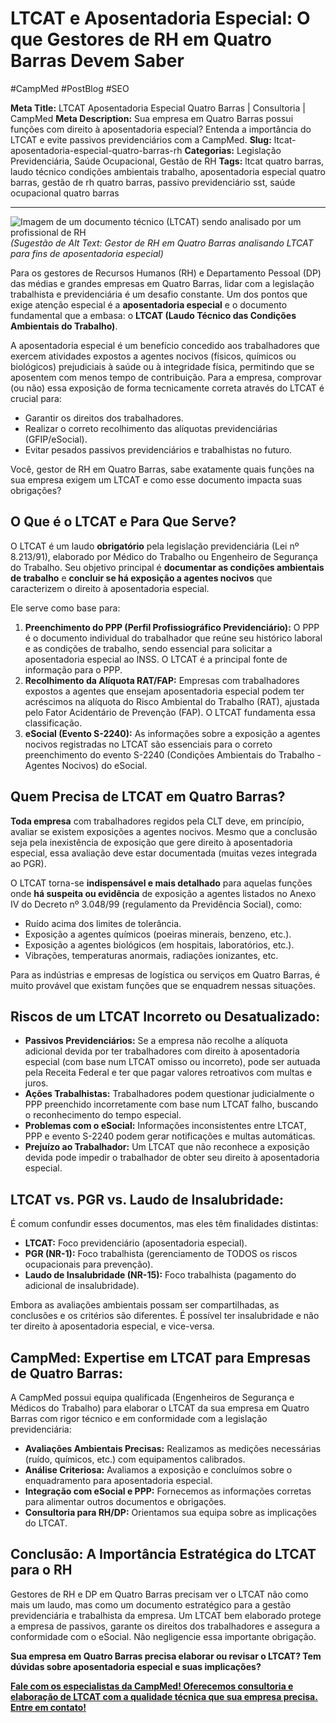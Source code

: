# LTCAT e Aposentadoria Especial: O que Gestores de RH em Quatro Barras Devem Saber

#CampMed #PostBlog #SEO 

**Meta Title:** LTCAT Aposentadoria Especial Quatro Barras | Consultoria | CampMed
**Meta Description:** Sua empresa em Quatro Barras possui funções com direito à aposentadoria especial? Entenda a importância do LTCAT e evite passivos previdenciários com a CampMed.
**Slug:** ltcat-aposentadoria-especial-quatro-barras-rh
**Categorias:** Legislação Previdenciária, Saúde Ocupacional, Gestão de RH
**Tags:** ltcat quatro barras, laudo técnico condições ambientais trabalho, aposentadoria especial quatro barras, gestão de rh quatro barras, passivo previdenciário sst, saúde ocupacional quatro barras


---

![Imagem de um documento técnico (LTCAT) sendo analisado por um profissional de RH](placeholder_imagem_ltcat_rh_qb.jpg) *(Sugestão de Alt Text: Gestor de RH em Quatro Barras analisando LTCAT para fins de aposentadoria especial)*

Para os gestores de Recursos Humanos (RH) e Departamento Pessoal (DP) das médias e grandes empresas em Quatro Barras, lidar com a legislação trabalhista e previdenciária é um desafio constante. Um dos pontos que exige atenção especial é a **aposentadoria especial** e o documento fundamental que a embasa: o **LTCAT (Laudo Técnico das Condições Ambientais do Trabalho)**.

A aposentadoria especial é um benefício concedido aos trabalhadores que exercem atividades expostos a agentes nocivos (físicos, químicos ou biológicos) prejudiciais à saúde ou à integridade física, permitindo que se aposentem com menos tempo de contribuição. Para a empresa, comprovar (ou não) essa exposição de forma tecnicamente correta através do LTCAT é crucial para:

*   Garantir os direitos dos trabalhadores.
*   Realizar o correto recolhimento das alíquotas previdenciárias (GFIP/eSocial).
*   Evitar pesados passivos previdenciários e trabalhistas no futuro.

Você, gestor de RH em Quatro Barras, sabe exatamente quais funções na sua empresa exigem um LTCAT e como esse documento impacta suas obrigações?

## O Que é o LTCAT e Para Que Serve?

O LTCAT é um laudo **obrigatório** pela legislação previdenciária (Lei nº 8.213/91), elaborado por Médico do Trabalho ou Engenheiro de Segurança do Trabalho. Seu objetivo principal é **documentar as condições ambientais de trabalho** e **concluir se há exposição a agentes nocivos** que caracterizem o direito à aposentadoria especial.

Ele serve como base para:

1.  **Preenchimento do PPP (Perfil Profissiográfico Previdenciário):** O PPP é o documento individual do trabalhador que reúne seu histórico laboral e as condições de trabalho, sendo essencial para solicitar a aposentadoria especial ao INSS. O LTCAT é a principal fonte de informação para o PPP.
2.  **Recolhimento da Alíquota RAT/FAP:** Empresas com trabalhadores expostos a agentes que ensejam aposentadoria especial podem ter acréscimos na alíquota do Risco Ambiental do Trabalho (RAT), ajustada pelo Fator Acidentário de Prevenção (FAP). O LTCAT fundamenta essa classificação.
3.  **eSocial (Evento S-2240):** As informações sobre a exposição a agentes nocivos registradas no LTCAT são essenciais para o correto preenchimento do evento S-2240 (Condições Ambientais do Trabalho - Agentes Nocivos) do eSocial.

## Quem Precisa de LTCAT em Quatro Barras?

**Toda empresa** com trabalhadores regidos pela CLT deve, em princípio, avaliar se existem exposições a agentes nocivos. Mesmo que a conclusão seja pela inexistência de exposição que gere direito à aposentadoria especial, essa avaliação deve estar documentada (muitas vezes integrada ao PGR).

O LTCAT torna-se **indispensável e mais detalhado** para aquelas funções onde **há suspeita ou evidência** de exposição a agentes listados no Anexo IV do Decreto nº 3.048/99 (regulamento da Previdência Social), como:

*   Ruído acima dos limites de tolerância.
*   Exposição a agentes químicos (poeiras minerais, benzeno, etc.).
*   Exposição a agentes biológicos (em hospitais, laboratórios, etc.).
*   Vibrações, temperaturas anormais, radiações ionizantes, etc.

Para as indústrias e empresas de logística ou serviços em Quatro Barras, é muito provável que existam funções que se enquadrem nessas situações.

## Riscos de um LTCAT Incorreto ou Desatualizado:

*   **Passivos Previdenciários:** Se a empresa não recolhe a alíquota adicional devida por ter trabalhadores com direito à aposentadoria especial (com base num LTCAT omisso ou incorreto), pode ser autuada pela Receita Federal e ter que pagar valores retroativos com multas e juros.
*   **Ações Trabalhistas:** Trabalhadores podem questionar judicialmente o PPP preenchido incorretamente com base num LTCAT falho, buscando o reconhecimento do tempo especial.
*   **Problemas com o eSocial:** Informações inconsistentes entre LTCAT, PPP e evento S-2240 podem gerar notificações e multas automáticas.
*   **Prejuízo ao Trabalhador:** Um LTCAT que não reconhece a exposição devida pode impedir o trabalhador de obter seu direito à aposentadoria especial.

## LTCAT vs. PGR vs. Laudo de Insalubridade:

É comum confundir esses documentos, mas eles têm finalidades distintas:

*   **LTCAT:** Foco previdenciário (aposentadoria especial).
*   **PGR (NR-1):** Foco trabalhista (gerenciamento de TODOS os riscos ocupacionais para prevenção).
*   **Laudo de Insalubridade (NR-15):** Foco trabalhista (pagamento do adicional de insalubridade).

Embora as avaliações ambientais possam ser compartilhadas, as conclusões e os critérios são diferentes. É possível ter insalubridade e não ter direito à aposentadoria especial, e vice-versa.

## CampMed: Expertise em LTCAT para Empresas de Quatro Barras:

A CampMed possui equipa qualificada (Engenheiros de Segurança e Médicos do Trabalho) para elaborar o LTCAT da sua empresa em Quatro Barras com rigor técnico e em conformidade com a legislação previdenciária:

*   **Avaliações Ambientais Precisas:** Realizamos as medições necessárias (ruído, químicos, etc.) com equipamentos calibrados.
*   **Análise Criteriosa:** Avaliamos a exposição e concluímos sobre o enquadramento para aposentadoria especial.
*   **Integração com eSocial e PPP:** Fornecemos as informações corretas para alimentar outros documentos e obrigações.
*   **Consultoria para RH/DP:** Orientamos sua equipa sobre as implicações do LTCAT.

## Conclusão: A Importância Estratégica do LTCAT para o RH

Gestores de RH e DP em Quatro Barras precisam ver o LTCAT não como mais um laudo, mas como um documento estratégico para a gestão previdenciária e trabalhista da empresa. Um LTCAT bem elaborado protege a empresa de passivos, garante os direitos dos trabalhadores e assegura a conformidade com o eSocial. Não negligencie essa importante obrigação.

**Sua empresa em Quatro Barras precisa elaborar ou revisar o LTCAT? Tem dúvidas sobre aposentadoria especial e suas implicações?**

[**Fale com os especialistas da CampMed! Oferecemos consultoria e elaboração de LTCAT com a qualidade técnica que sua empresa precisa. Entre em contato!**](https://campmedocupacional.com/?page_id=233)

